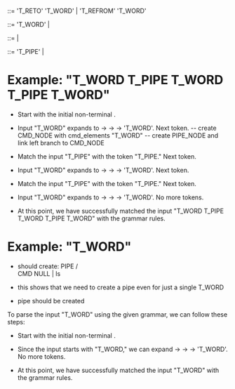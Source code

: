 <REDIRECTION>			::=  'T_RETO' 'T_WORD'
							|  'T_REFROM' 'T_WORD'

<SIMPLE-COMMAND-ELEMENT>	::= 'T_WORD'
							|  <REDIRECTION>

<SIMPLE-COMMAND>			::=  <SIMPLE-COMMAND-ELEMENT>
							|  <SIMPLE-COMMAND> <SIMPLE-COMMAND-ELEMENT>

<PIPELINE> 				::=
							<PIPELINE> 'T_PIPE' <PIPELINE>
							|  <SIMPLE-COMMAND>

# Example: "T_WORD T_PIPE T_WORD T_PIPE T_WORD"

- Start with the initial non-terminal <PIPELINE>.

- Input "T_WORD" expands to <PIPELINE> -> <SIMPLE-COMMAND> -> <SIMPLE-COMMAND-ELEMENT> -> 'T_WORD'. Next token.
-- create CMD_NODE with cmd_elements "T_WORD"
-- create PIPE_NODE and link left branch to CMD_NODE

- Match the input "T_PIPE" with the token "T_PIPE." Next token.

- Input "T_WORD" expands to <PIPELINE> -> <SIMPLE-COMMAND> -> <SIMPLE-COMMAND-ELEMENT> -> 'T_WORD'. Next token.

- Match the input "T_PIPE" with the token "T_PIPE." Next token.

- Input "T_WORD" expands to <PIPELINE> -> <SIMPLE-COMMAND> -> <SIMPLE-COMMAND-ELEMENT> -> 'T_WORD'. No more tokens.

- At this point, we have successfully matched the input "T_WORD T_PIPE T_WORD T_PIPE T_WORD" with the grammar rules.

# Example: "T_WORD"
- should create:
        PIPE
    /           \
CMD             NULL
|
ls

- this shows that we need to create a pipe even for just a single T_WORD
- pipe should be created

To parse the input "T_WORD" using the given grammar, we can follow these steps:

- Start with the initial non-terminal <PIPELINE>.

- Since the input starts with "T_WORD," we can expand <PIPELINE> -> <SIMPLE-COMMAND> -> <SIMPLE-COMMAND-ELEMENT> -> 'T_WORD'. No more tokens.

- At this point, we have successfully matched the input "T_WORD" with the grammar rules.